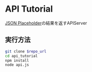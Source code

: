 # API Tutorial

[JSON Placeholder](https://jsonplaceholder.typicode.com/)の結果を返すAPIServer

## 実行方法

```bash
git clone $repo_url
cd api_tutorial
npm install
node api.js
```
